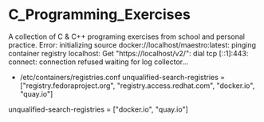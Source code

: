 # C_Programming_Exercises
A collection of C &amp; C++ programing exercises from school and personal practice.
Error: initializing source docker://localhost/maestro:latest: pinging container registry localhost: Get "https://localhost/v2/": dial tcp [::1]:443: connect: connection refused waiting for log collector...
 - /etc/containers/registries.conf
unqualified-search-registries = ["registry.fedoraproject.org", "registry.access.redhat.com", "docker.io", "quay.io"]

unqualified-search-registries = ["docker.io", "quay.io"]
